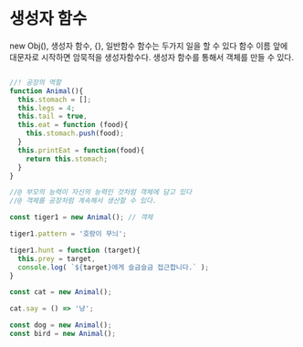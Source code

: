 # 생성자 함수
new Obj(), 생성자 함수, {}, 일반함수
함수는 두가지 일을 할 수 있다
함수 이름 앞에 대문자로 시작하면 암묵적을 생성자함수다.
생성자 함수를 통해서 객체를 만들 수 있다.


```js

//! 공장의 역할
function Animal(){
  this.stomach = [];
  this.legs = 4;
  this.tail = true,
  this.eat = function (food){
    this.stomach.push(food);
  }
  this.printEat = function(food){
    return this.stomach;
  }
}

//@ 부모의 능력이 자신의 능력인 것처럼 객체에 담고 있다
//@ 객체를 공장처럼 계속해서 생산할 수 있다.

const tiger1 = new Animal(); // 객체

tiger1.pattern = '호랑이 무늬';

tiger1.hunt = function (target){
  this.prey = target,
  console.log( `${target}에게 슬금슬금 접근합니다.` );
}

const cat = new Animal();

cat.say = () => '냥';

const dog = new Animal();
const bird = new Animal();
```